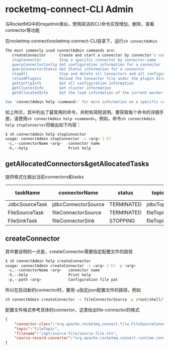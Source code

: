 # rocketmq-connect-CLI Admin

与RocketMQ中的mqadmin类似，使用简洁的CLI命令实现增加，删除，查看connector等功能

在rocketmq-connect\rocketmq-connect-CLI目录下，运行`sh connectAdmin`

```bash
The most commonly used connectAdmin commands are:
   createConnector      Create and start a connector by connector's config
   stopConnector        Stop a specific connector by connector-name
   queryConnectorConfig Get configuration information for a connector
   queryConnectorStatus Get Status information for a connector
   stopAll              Stop and delete all Connectors and all configuration information
   reloadPlugins        Reload the Connector file under the plugin directory
   getConfigInfo        Get all configuration information
   getClusterInfo       Get cluster information
   getAllocatedInfo     Get the load information of the current worker

See 'connectAdmin help <command>' for more information on a specific command.
```

如上所示，其中列出了最常用的命令，并附有简短说明。要获取每个命令的详细手册，请使用`sh connectAdmin help <command>`。例如，命令`sh connectAdmin help stopConnector`将输出如下内容：

```bash
$ sh connectAdmin help stopConnector
usage: connectAdmin stopConnector -c <arg> [-h]
 -c,--connectorName <arg>   connector name
 -h,--help                  Print help
```

## getAllocatedConnectors&getAllocatedTasks

提供格式化输出当前connectors和tasks

| taskName       | connectorName       | status     | topic     | update-timestamp |
| -------------- | ------------------- | ---------- | --------- | ---------------- |
| JdbcSourceTask | jdbcConnectorSource | TERMINATED | jdbcTopic | 1597409102590    |
| FileSourceTask | fileConnectorSource | TERMINATED | fileTopic | 1597409110815    |
| FileSinkTask   | fileConnectorSink   | STOPPING   | fileTopic | 1597409204516    |

## createConnector

其中要说明的一点是，createConnector需要指定配置文件的路径

```bash
$ sh connectAdmin help createConnector
usage: connectAdmin createConnector -c <arg> [-h] -p <arg>
 -c,--connectorName <arg>   connector name
 -h,--help                  Print help
 -p,--path <arg>            Configuration file pat
```

所以在启动新的connector时，要用`-p`指定json配置文件的路径，例如

```bash
sh connectAdmin createConnector -c fileConnectorSource -p /root/shell/file-connector.json
```

配置文件格式参考具体的connector，这里给出file-connector的格式

```json
{
    "connector-class":"org.apache.rocketmq.connect.file.FileSourceConnector",
 	"topic":"fileTopic",
 	"filename":"/opt/source-file/source-file.txt",
 	"source-record-converter":"org.apache.rocketmq.connect.runtime.converter.JsonConverter"
}
```

